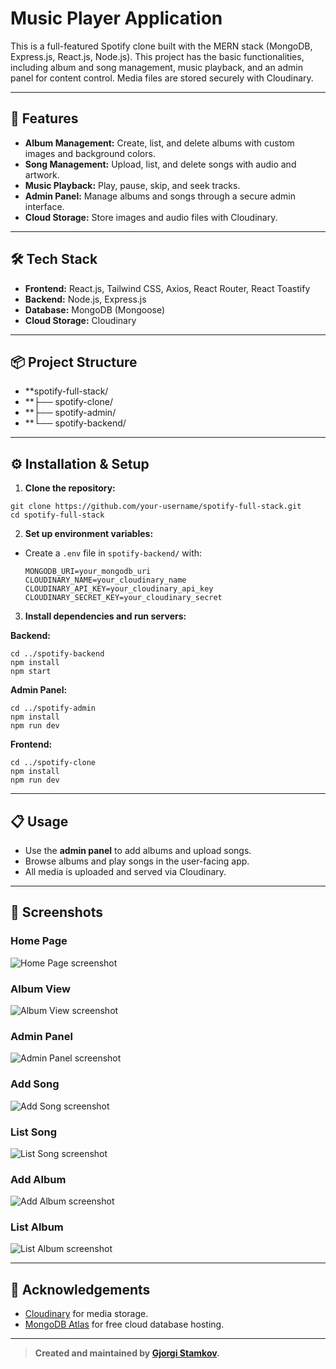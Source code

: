 # Music Player Application

This is a full-featured Spotify clone built with the MERN stack (MongoDB, Express.js, React.js, Node.js). 
This project has the basic functionalities, including album and song management, music playback, and an admin panel for content control. 
Media files are stored securely with Cloudinary.

---

## 🚀 Features

- **Album Management:** Create, list, and delete albums with custom images and background colors.
- **Song Management:** Upload, list, and delete songs with audio and artwork.
- **Music Playback:** Play, pause, skip, and seek tracks.
- **Admin Panel:** Manage albums and songs through a secure admin interface.
- **Cloud Storage:** Store images and audio files with Cloudinary.

---

## 🛠️ Tech Stack

- **Frontend:** React.js, Tailwind CSS, Axios, React Router, React Toastify
- **Backend:** Node.js, Express.js
- **Database:** MongoDB (Mongoose)
- **Cloud Storage:** Cloudinary

---

## 📦 Project Structure

- **spotify-full-stack/
- **├── spotify-clone/  
- **├── spotify-admin/  
- **└── spotify-backend/ 
  
---

## ⚙️ Installation & Setup

1. **Clone the repository:**

  ```
  git clone https://github.com/your-username/spotify-full-stack.git
  cd spotify-full-stack
  ```

2. **Set up environment variables:**
- Create a `.env` file in `spotify-backend/` with:
  ```
  MONGODB_URI=your_mongodb_uri
  CLOUDINARY_NAME=your_cloudinary_name
  CLOUDINARY_API_KEY=your_cloudinary_api_key
  CLOUDINARY_SECRET_KEY=your_cloudinary_secret
  ```

3. **Install dependencies and run servers:**

**Backend:**
  ```
  cd ../spotify-backend
  npm install
  npm start
  ```


**Admin Panel:**
  ```
  cd ../spotify-admin
  npm install
  npm run dev
  ```



**Frontend:**
  ```
  cd ../spotify-clone
  npm install
  npm run dev
  ```

---

## 📋 Usage

- Use the **admin panel** to add albums and upload songs.
- Browse albums and play songs in the user-facing app.
- All media is uploaded and served via Cloudinary.

---

## 📸 Screenshots

### Home Page
![Home Page screenshot](images/Screenshot_6.png)

### Album View
![Album View screenshot](images/Screenshot_7.png)

### Admin Panel
![Admin Panel screenshot](images/Screenshot_1.png)

### Add Song
![Add Song screenshot](images/Screenshot_2.png)

### List Song
![List Song screenshot](images/Screenshot_3.png)

### Add Album
![Add Album screenshot](images/Screenshot_4.png)

### List Album
![List Album screenshot](images/Screenshot_5.png)

---


## 🙏 Acknowledgements

- [Cloudinary](https://cloudinary.com/) for media storage.
- [MongoDB Atlas](https://www.mongodb.com/cloud/atlas) for free cloud database hosting.

---

> **Created and maintained by [Gjorgi Stamkov](https://github.com/gjorgistamkov).**
